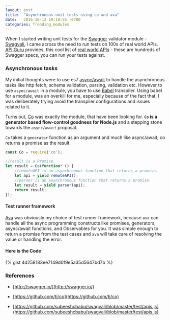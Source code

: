 ```yaml
---
layout: post
title:  "Asynchronous unit tests using co and ava"
date:   2016-10-12 19:10:55 -0700
categories: Trending_modules
---
```


When I started writing unit tests for the [Swagger](http://swagger.io/) validator module - [Swagvali](https://github.com/subeeshcbabu/swagvali), I came across the need to run tests on 100s of real world APIs. [API Guru](https://apis.guru/) provides, this cool list of [real world APIs](https://s3.amazonaws.com/api.apis.guru/v2/list.json) - these are hundreds of Swagger specs, you can run your tests against.

### Asynchronous tasks

My initial thoughts were to use es7 [async/await](https://tc39.github.io/ecmascript-asyncawait/) to handle the asynchronous tasks like http fetch, schema validation, parsing, validation etc. However to use `async/await` in a module, you have to use [Babel](https://babeljs.io/) transpiler. Using babel for a module, was an overkill for me, especially because of the fact that, I was deliberately trying avoid the transpiler configurations and issues related to it.

Turns out, [Co](https://github.com/tj/co) was exactly the module, that have been looking for. **`Co` is a generator based flow-control goodness for Node.js** and a stepping stone towards the `async/await` proposal.

`Co` takes a `generator` function as an argument and much like async/await, co returns a promise as the result.

```javascript
const Co = require('co');

//result is a Promise.
let result = Co(function* () {
    //remoteAPI is an asynchronous function that returns a promise.
    let api = yield remoteAPI();
    //parser is an asynchronous function that returns a promise.
    let result = yield parser(api);
    return result;
});

```

#### Test runner framework

[Ava](https://github.com/avajs/ava) was obviously my choice of test runner framework, because `ava` can handle all the async programming constructs like promises, generators, async/await functions, and Observables for you. It was simple enough to return a promise from the test cases and `ava` will take care of resolving the value or handling the error.

#### Here is the Code

{% gist 4d258183ee7149d0f9e5a35d5647bd7b %}


### References

- [http://swagger.io/](http://swagger.io/)

- [https://github.com/tj/co](https://github.com/tj/co)

- [https://github.com/subeeshcbabu/swagvali/blob/master/test/apis.js](https://github.com/subeeshcbabu/swagvali/blob/master/test/apis.js)
